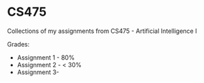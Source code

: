 # CS475

Collections of my assignments from CS475 - Artificial Intelligence I

Grades:
  - Assignment 1 - 80%
  - Assignment 2 - < 30%
  - Assignment 3- 
